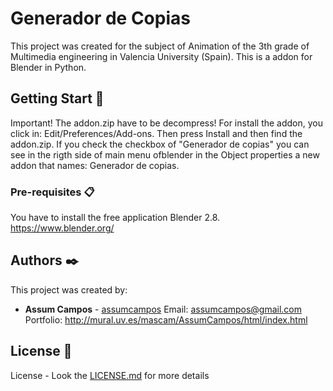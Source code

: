 # Generador de Copias


This project was created for the subject of Animation of the 3th grade of Multimedia engineering in Valencia University (Spain).
This is a addon for Blender in Python.


## Getting Start 🚀

Important! The addon.zip have to be decompress!
For install the addon, you click in: Edit/Preferences/Add-ons. Then press Install and then find the addon.zip. If you check the checkbox of "Generador de copias" 
you can see in the rigth side of main menu ofblender in the Object properties a new addon that names: Generador de copias.


### Pre-requisites 📋

You have to install the free application Blender 2.8.
https://www.blender.org/


## Authors ✒️

This project was created by:

* **Assum Campos** - [assumcampos](https://github.com/assumcampos)
Email: assumcampos@gmail.com
Portfolio: http://mural.uv.es/mascam/AssumCampos/html/index.html

## License 📄

License  - Look the [LICENSE.md](LICENSE.txt) for more details

